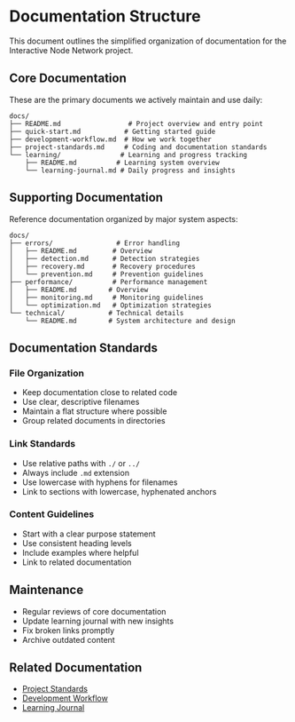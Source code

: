 # Documentation Structure

This document outlines the simplified organization of documentation for the Interactive Node Network project.

## Core Documentation
These are the primary documents we actively maintain and use daily:

```
docs/
├── README.md                 # Project overview and entry point
├── quick-start.md           # Getting started guide
├── development-workflow.md  # How we work together
├── project-standards.md     # Coding and documentation standards
└── learning/               # Learning and progress tracking
    ├── README.md          # Learning system overview
    └── learning-journal.md # Daily progress and insights
```

## Supporting Documentation
Reference documentation organized by major system aspects:

```
docs/
├── errors/                # Error handling
│   ├── README.md         # Overview
│   ├── detection.md      # Detection strategies
│   ├── recovery.md       # Recovery procedures
│   └── prevention.md     # Prevention guidelines
├── performance/          # Performance management
│   ├── README.md        # Overview
│   ├── monitoring.md     # Monitoring guidelines
│   └── optimization.md   # Optimization strategies
└── technical/           # Technical details
    └── README.md        # System architecture and design
```

## Documentation Standards

### File Organization
- Keep documentation close to related code
- Use clear, descriptive filenames
- Maintain a flat structure where possible
- Group related documents in directories

### Link Standards
- Use relative paths with `./` or `../`
- Always include `.md` extension
- Use lowercase with hyphens for filenames
- Link to sections with lowercase, hyphenated anchors

### Content Guidelines
- Start with a clear purpose statement
- Use consistent heading levels
- Include examples where helpful
- Link to related documentation

## Maintenance
- Regular reviews of core documentation
- Update learning journal with new insights
- Fix broken links promptly
- Archive outdated content

## Related Documentation
- [Project Standards](./project-standards.md)
- [Development Workflow](./development-workflow.md)
- [Learning Journal](./learning/learning-journal.md) 